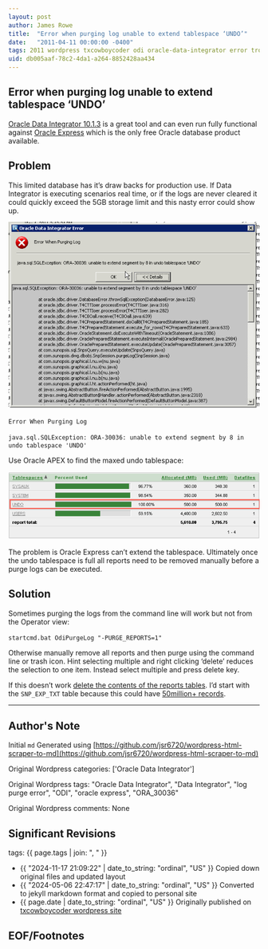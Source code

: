```yaml
---
layout: post
author: James Rowe
title:  "Error when purging log unable to extend tablespace ‘UNDO’"
date:   "2011-04-11 00:00:00 -0400"
tags: 2011 wordpress txcowboycoder odi oracle-data-integrator error troubleshooting oracle
uid: db005aaf-78c2-4da1-a264-8852428aa434
---
```


## Error when purging log unable to extend tablespace ‘UNDO’

[Oracle Data Integrator 10.1.3](http://www.oracle.com/technetwork/middleware/data-integrator/downloads/index.html) is a great tool and can even run fully functional against [Oracle Express](http://www.oracle.com/technetwork/database/express-edition/overview/index.html) which is the only free Oracle database product available.


## Problem

This limited database has it’s draw backs for production use. If Data Integrator is executing scenarios real time, or if the logs are never cleared it could quickly exceed the 5GB storage limit and this nasty error could show up.

<img src="/assets/posts-images/error-when-purging-log.png" alt="oracle java stack error" class="img-stylish"/>

```
Error When Purging Log

java.sql.SQLException: ORA-30036: unable to extend segment by 8 in undo tablespace 'UNDO'
```

Use Oracle APEX to find the maxed undo tablespace:

<img src="/assets/posts-images/maxed_undo_ts.png" alt="maxed undo tablespace" class="img-stylish"/>


The problem is Oracle Express can’t extend the tablespace. Ultimately once the undo tablespace is full all reports need to be removed manually before a purge logs can be executed.


## Solution

Sometimes purging the logs from the command line will work but not from the Operator view:

`startcmd.bat OdiPurgeLog "-PURGE_REPORTS=1"`

Otherwise manually remove all reports and then purge using the command line or trash icon. Hint selecting multiple and right clicking ‘delete’ reduces the selection to one item. Instead select multiple and press delete key.


If this doesn’t work [delete the contents of the reports tables](http://www.business-intelligence-quotient.com/?tag=oracle-data-integrator-purge-log). I’d start with the  `SNP_EXP_TXT` table because this could have [50million+ records](http://odiexperts.com/tag/purge-logs).

---

## Author's Note

Initial `md` Generated using [https://github.com/jsr6720/wordpress-html-scraper-to-md](https://github.com/jsr6720/wordpress-html-scraper-to-md)

Original Wordpress categories: ['Oracle Data Integrator']

Original Wordpress tags: "Oracle Data Integrator", "Data Integrator", "log purge error", "ODI", "oracle express", "ORA_30036"

Original Wordpress comments: None

## Significant Revisions

tags: {{ page.tags | join: ", " }} <!-- todo move this somewhere -->

- {{ "2024-11-17 21:09:22" | date_to_string: "ordinal", "US" }} Copied down original files and updated layout
- {{ "2024-05-06 22:47:17" | date_to_string: "ordinal", "US" }} Converted to jekyll markdown format and copied to personal site
- {{ page.date | date_to_string: "ordinal", "US" }} Originally published on [txcowboycoder wordpress site](https://txcowboycoder.wordpress.com/2011/04/11/error-when-purging-log-unable-to-extend-tablespace-undo/)

## EOF/Footnotes

